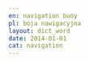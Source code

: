 ```yaml
---
en: navigation buoy
pl: boja nawigacyjna
layout: dict_word
date: 2014-01-01
cat: navigation
---
```


<!-- TODO: opis -->